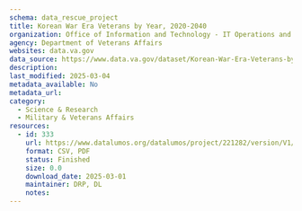 ```yaml
---
schema: data_rescue_project 
title: Korean War Era Veterans by Year, 2020-2040
organization: Office of Information and Technology - IT Operations and Services (ITOPS)
agency: Department of Veterans Affairs
websites: data.va.gov
data_source: https://www.data.va.gov/dataset/Korean-War-Era-Veterans-by-Year-2020-2040/b3vf-kuiz
description: 
last_modified: 2025-03-04
metadata_available: No
metadata_url: 
category:
  - Science & Research 
  - Military & Veterans Affairs 
resources:
  - id: 333
    url: https://www.datalumos.org/datalumos/project/221282/version/V1/view
    format: CSV, PDF
    status: Finished
    size: 0.0
    download_date: 2025-03-01
    maintainer: DRP, DL
    notes: 
---
```

